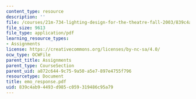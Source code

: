 ```yaml
---
content_type: resource
description: ''
file: /courses/21m-734-lighting-design-for-the-theatre-fall-2003/839c4ab94493d985c059319486c95a79_emo_response.pdf
file_size: 9613
file_type: application/pdf
learning_resource_types:
- Assignments
license: https://creativecommons.org/licenses/by-nc-sa/4.0/
ocw_type: OCWFile
parent_title: Assignments
parent_type: CourseSection
parent_uid: a872c644-9c75-9a50-a5e7-897e4755f796
resourcetype: Document
title: emo_response.pdf
uid: 839c4ab9-4493-d985-c059-319486c95a79
---
```

